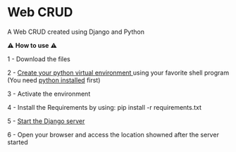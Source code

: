 # Web CRUD
 
A Web CRUD created using Django and Python

:warning: **How to use** :warning:

1 - Download the files

2 - [Create your python virtual environment ](https://docs.python.org/3/library/venv.html) using your favorite shell program (You need [python installed](https://www.python.org/downloads/) first)

3 - Activate the environment

4 - Install the Requirements by using: pip install -r requirements.txt

5 - [Start the Django server ](https://docs.djangoproject.com/pt-br/4.0/intro/tutorial01/#the-development-server)

6 - Open your browser and access the location showned after the server started
